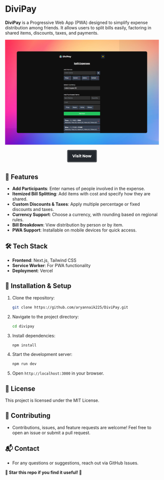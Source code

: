 # DiviPay

**DiviPay** is a Progressive Web App (PWA) designed to simplify expense distribution among friends. It allows users to split bills easily, factoring in shared items, discounts, taxes, and payments.

<p align='center'>
  <img src='divipay/public/divi-pay-readme-better-pic.png' width='800px'/>
</p>

<p align='center'>
  <a href="https://divi-pay.vercel.app/">
    <img src='divipay/public/button-visit.png' width='100px'/>
  </a>
</p>

## 🚀 Features
- **Add Participants**: Enter names of people involved in the expense.
- **Itemized Bill Splitting**: Add items with cost and specify how they are shared.
- **Custom Discounts & Taxes**: Apply multiple percentage or fixed discounts and taxes.
- **Currency Support**: Choose a currency, with rounding based on regional rules.
- **Bill Breakdown**: View distribution by person or by item.
- **PWA Support**: Installable on mobile devices for quick access.

## 🛠️ Tech Stack
- **Frontend**: Next.js, Tailwind CSS
- **Service Worker**: For PWA functionality
- **Deployment**: Vercel

## 🔧 Installation & Setup
1. Clone the repository:
   ```bash
   git clone https://github.com/aryannaik225/DiviPay.git
   ```

2. Navigate to the project directory:
   ```bash
   cd divipay
   ```

3. Install dependencies:
   ```bash
   npm install
   ```

4. Start the development server:
   ```bash
   npm run dev
   ```
5. Open `http://localhost:3000` in your browser.

## 📜 License
This project is licensed under the MIT License.

## 🤝 Contributing
- Contributions, issues, and feature requests are welcome! Feel free to open an issue or submit a pull request.

## 📬 Contact
- For any questions or suggestions, reach out via GitHub Issues.

**🌟 Star this repo if you find it useful! 🌟**
